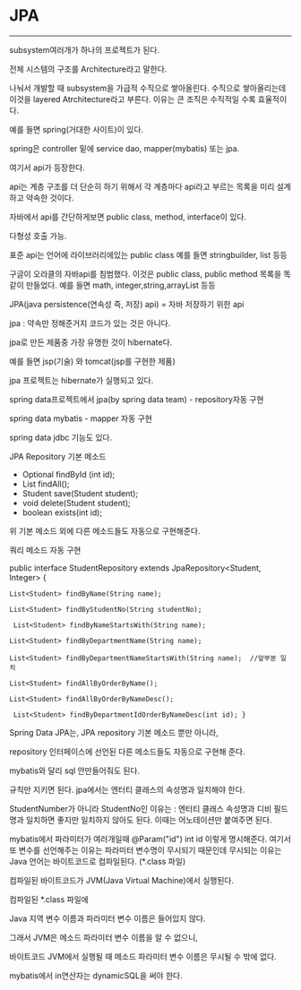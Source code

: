 # JPA

-------------------

subsystem여러개가 하나의 프로젝트가 된다.

전체 시스템의 구조를 Architecture라고 말한다.

나눠서 개발할 때 subsystem을 가급적 수직으로 쌓아올린다. 수직으로 쌓아올리는데 이것을 layered Atrchitecture라고 부른다. 이유는 큰 조직은 수직적일 수록 효율적이다.

예를 들면 spring(거대한 사이트)이 있다.

spring은 controller 밑에 service dao, mapper(mybatis) 또는 jpa.

여기서 api가 등장한다.

api는 계층 구조를 더 단순히 하기 위해서 각 계층마다 api라고 부르는 목록을 미리 설계하고 약속한 것이다.

자바에서 api를 간단하게보면 public class, method, interface이 있다. 

다형성 호출 가능.



표준 api는 언어에 라이브러리에있는 public class 예를 들면 stringbuilder, list 등등

구글이 오라클의 자바api를 침범했다. 이것은 public class, public method 목록을 똑같이 만들었다. 예를 들면 math, integer,string,arrayList 등등

JPA(java persistence(연속성 즉, 저장) api)  = 자바 저장하기 위한 api

 jpa : 약속만 정해준거지 코드가 있는 것은 아니다.

jpa로 만든 제품중 가장 유명한 것이 hibernate다.

예를 들면 jsp(기술) 와 tomcat(jsp를 구현한 제품)

jpa 프로젝트는 hibernate가 실행되고 있다.



spring data프로젝트에서 jpa(by spring data team) - repository자동 구현

spring data mybatis - mapper 자동 구현

spring data jdbc 기능도 있다.



JPA Repository 기본 메소드 

* Optional<Student>  findById (int id); 
* List<Student>      findAll(); 
* Student            save(Student student); 
* void               delete(Student student); 
* boolean            exists(int id);



위 기본 메소드 외에 다른 메소드들도 자동으로 구현해준다.

쿼리 메소드 자동 구현 

public interface StudentRepository extends JpaRepository<Student, Integer>  {     	

	List<Student> findByName(String name);     

	List<Student> findByStudentNo(String studentNo);   

	 List<Student> findByNameStartsWith(String name);     

	List<Student> findByDepartmentName(String name);     

	List<Student> findByDepartmentNameStartsWith(String name);  //앞부분 일치

   	List<Student> findAllByOrderByName();     

	List<Student> findAllByOrderByNameDesc();    

	 List<Student> findByDepartmentIdOrderByNameDesc(int id); }

Spring Data JPA는, JPA repository 기본 메소드 뿐만 아니라,  

repository 인터페이스에 선언된 다른 메소드들도 자동으로 구현해 준다.

mybatis와 달리 sql 안만들어줘도 된다.

규칙만 지키면 된다. jpa에서는 엔터티 클래스의 속성명과 일치해야 한다.

StudentNumber가 아니라 StudentNo인 이유는 :  엔터티 클래스 속성명과 디비 필드명과 일치하면 좋지만 일치하지 않아도 된다. 이때는 어노테이션만 붙여주면 된다.



mybatis에서 파라미터가 여러개일때 @Param("id")  int id 이렇게 명시해준다. 여기서 또 변수를 선언해주는 이유는 파라미터 변수명이 무시되기 때문인데 무시되는 이유는 Java 언어는 바이트코드로 컴파일된다. (*.class 파일) 

컴파일된 바이트코드가 JVM(Java Virtual Machine)에서 실행된다. 

컴파일된 *.class 파일에  

Java 지역 변수 이름과 파라미터 변수 이름은 들어있지 않다. 

그래서 JVM은 메소드 파라미터 변수 이름을 알 수 없으니, 

바이트코드 JVM에서 실행될 때 메소드 파라미터 변수 이름은 무시될 수 밖에 없다.

mybatis에서 in연산자는 dynamicSQL을 써야 한다.